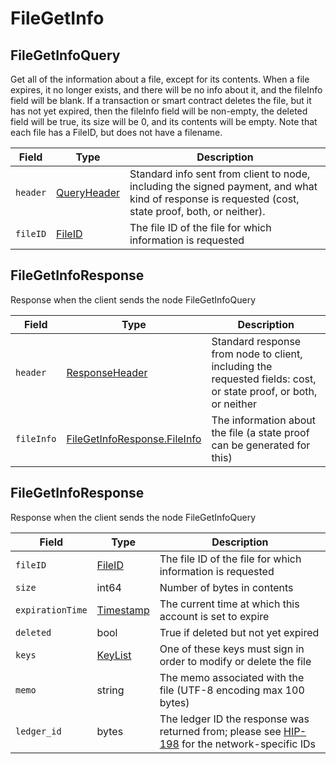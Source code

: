 # FileGetInfo

## FileGetInfoQuery

Get all of the information about a file, except for its contents. When a file expires, it no longer exists, and there will be no info about it, and the fileInfo field will be blank. If a transaction or smart contract deletes the file, but it has not yet expired, then the fileInfo field will be non-empty, the deleted field will be true, its size will be 0, and its contents will be empty. Note that each file has a FileID, but does not have a filename.

| Field    | Type                                           | Description                                                                                                                                         |
| -------- | ---------------------------------------------- | --------------------------------------------------------------------------------------------------------------------------------------------------- |
| `header` | [QueryHeader](../miscellaneous/queryheader.md) | Standard info sent from client to node, including the signed payment, and what kind of response is requested (cost, state proof, both, or neither). |
| `fileID` | [FileID](../basic-types/fileid.md)             | The file ID of the file for which information is requested                                                                                          |

## FileGetInfoResponse

Response when the client sends the node FileGetInfoQuery

| Field      | Type                                                                        | Description                                                                                                      |
| ---------- | --------------------------------------------------------------------------- | ---------------------------------------------------------------------------------------------------------------- |
| `header`   | [ResponseHeader](../miscellaneous/responseheader.md#responseheader)         | Standard response from node to client, including the requested fields: cost, or state proof, or both, or neither |
| `fileInfo` | [FileGetInfoResponse.FileInfo](filegetinfo.md#filegetinforesponse-fileinfo) | The information about the file (a state proof can be generated for this)                                         |

## FileGetInfoResponse

Response when the client sends the node FileGetInfoQuery

| Field            | Type                                                 | Description                                                                                                                                                                          |
| ---------------- | ---------------------------------------------------- | ------------------------------------------------------------------------------------------------------------------------------------------------------------------------------------ |
| `fileID`         | [FileID](../basic-types/fileid.md)                   | The file ID of the file for which information is requested                                                                                                                           |
| `size`           | int64                                                | Number of bytes in contents                                                                                                                                                          |
| `expirationTime` | [Timestamp](../miscellaneous/timestamp.md#timestamp) | The current time at which this account is set to expire                                                                                                                              |
| `deleted`        | bool                                                 | True if deleted but not yet expired                                                                                                                                                  |
| `keys`           | [KeyList](../basic-types/keylist.md)                 | One of these keys must sign in order to modify or delete the file                                                                                                                    |
| `memo`           | string                                               | The memo associated with the file (UTF-8 encoding max 100 bytes)                                                                                                                     |
| `ledger_id`      | bytes                                                | The ledger ID the response was returned from; please see [HIP-198](https://github.com/hashgraph/hedera-improvement-proposal/blob/master/HIP/hip-198.md) for the network-specific IDs |
